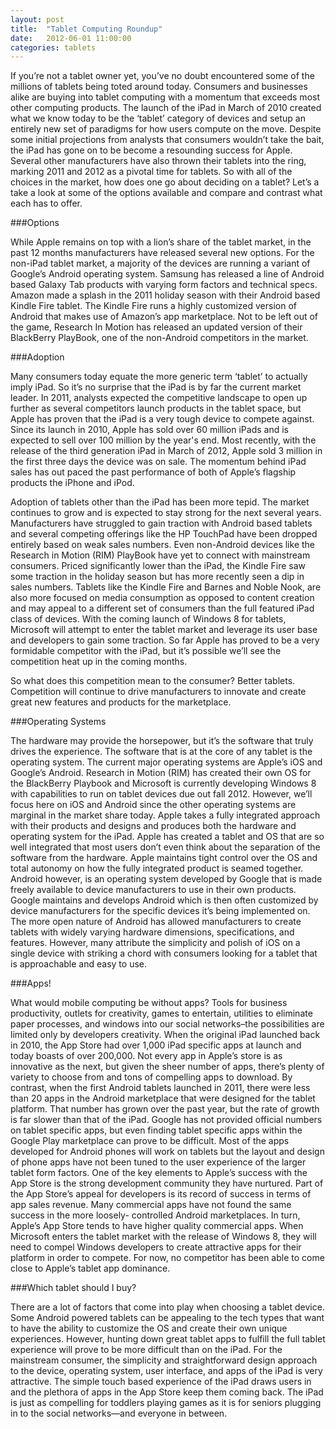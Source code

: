```yaml
---
layout: post
title:  "Tablet Computing Roundup"
date:   2012-06-01 11:00:00
categories: tablets
---
```


If you’re not a tablet owner yet, you’ve no doubt encountered some of the millions of tablets being toted around today.  Consumers and businesses alike are buying into tablet computing with a momentum that exceeds most other computing products.  The launch of the iPad in March of 2010 created what we know today to be the ‘tablet’ category of devices and setup an entirely new set of paradigms for how users compute on the move.  Despite some initial projections from analysts that consumers wouldn’t take the bait, the iPad has gone on to be become a resounding success for Apple.  Several other manufacturers have also thrown their tablets into the ring, marking 2011 and 2012 as a pivotal time for tablets.  So with all of the choices in the market, how does one go about deciding on a tablet?  Let’s a take a look at some of the options available and compare and contrast what each has to offer.

###Options

While Apple remains on top with a lion’s share of the tablet market, in the past 12 months manufacturers have released several new options.  For the non-iPad tablet market, a majority of the devices are running a variant of Google’s Android operating system.  Samsung has released a line of Android based Galaxy Tab products with varying form factors and technical specs.  Amazon made a splash in the 2011 holiday season with their Android based Kindle Fire tablet.  The Kindle Fire runs a highly customized version of Android that makes use of Amazon’s app marketplace.  Not to be left out of the game, Research In Motion has released an updated version of their BlackBerry PlayBook, one of the non-Android competitors in the market.

###Adoption

Many consumers today equate the more generic term ‘tablet’ to actually imply iPad.  So it’s no surprise that the iPad is by far the current market leader.  In 2011, analysts expected the competitive landscape to open up further as several competitors launch products in the tablet space, but Apple has proven that the iPad is a very tough device to compete against.  Since its launch in 2010, Apple has sold over 60 million iPads and is expected to sell over 100 million by the year's end.  Most recently, with the release of the third generation iPad in March of 2012, Apple sold 3 million in the first three days the device was on sale.  The momentum behind iPad sales has out paced the past performance of both of Apple’s flagship products the iPhone and iPod. 

Adoption of tablets other than the iPad has been more tepid.  The market continues to grow and is expected to stay strong for the next several years.  Manufacturers have struggled to gain traction with Android based tablets and several competing offerings like the HP TouchPad have been dropped entirely based on weak sales numbers.  Even non-Android devices like the Research in Motion (RIM) PlayBook have yet to connect with mainstream consumers. Priced significantly lower than the iPad, the Kindle Fire saw some traction in the holiday season but has more recently seen a dip in sales numbers.  Tablets like the Kindle Fire and Barnes and Noble Nook, are also more focused on media consumption as opposed to content creation and may appeal to a different set of consumers than the full featured iPad class of devices.  With the coming launch of Windows 8 for tablets, Microsoft will attempt to enter the tablet market and leverage its user base and developers to gain some traction.  So far Apple has proved to be a very formidable competitor with the iPad, but it’s possible we’ll see the competition heat up in the coming months.

So what does this competition mean to the consumer?  Better tablets.  Competition will continue to drive manufacturers to innovate and create great new features and products for the marketplace.

###Operating Systems

The hardware may provide the horsepower, but it’s the software that truly drives the experience.  The software that is at the core of any tablet is the operating system.  The current major operating systems are Apple’s iOS and Google’s Android.  Research in Motion (RIM) has created their own OS for the BlackBerry Playbook and Microsoft is currently developing Windows 8 with capabilities to run on tablet devices due out fall 2012.  However, we’ll focus here on iOS and Android since the other operating systems are marginal in the market share today.   Apple takes a fully integrated approach with their products and designs and produces both the hardware and operating system for the iPad.  Apple has created a tablet and OS that are so well integrated that most users don’t even think about the separation of the software from the hardware.  Apple maintains tight control over the OS and total autonomy on how the fully integrated product is seamed together.  Android however, is an operating system developed by Google that is made freely available to device manufacturers to use in their own products.  Google maintains and develops Android which is then often customized by device manufacturers for the specific devices it’s being implemented on.  The more open nature of Android has allowed manufacturers to create tablets with widely varying hardware dimensions, specifications, and features.  However, many attribute the simplicity and polish of iOS on a single device with striking a chord with consumers looking for a tablet that is approachable and easy to use.

###Apps!

What would mobile computing be without apps? Tools for business productivity, outlets for creativity, games to entertain, utilities to eliminate paper processes, and windows into our social networks–the possibilities are limited only by developers creativity. When the original iPad launched back in 2010, the App Store had over 1,000 iPad specific apps at launch and today boasts of over 200,000. Not every app in Apple’s store is as innovative as the next, but given the sheer number of apps, there’s plenty of variety to choose from and tons of compelling apps to download. By contrast, when the first Android tablets launched in 2011, there were less than 20 apps in the Android marketplace that were designed for the tablet platform.  That number has grown over the past year, but the rate of growth is far slower than that of the iPad.  Google has not provided official numbers on tablet specific apps, but even finding tablet specific apps within the Google Play marketplace can prove to be difficult.  Most of the apps developed for Android phones will work on tablets but the layout and design of phone apps have not been tuned to the user experience of the larger tablet form factors.  One of the key elements to Apple’s success with the App Store is the strong development community they have nurtured. Part of the App Store’s appeal for developers is its record of success in terms of app sales revenue. Many commercial apps have not found the same success in the more loosely- controlled Android marketplaces. In turn, Apple’s App Store tends to have higher quality commercial apps.  When Microsoft enters the tablet market with the release of Windows 8, they will need to compel Windows developers to create attractive apps for their platform in order to compete.  For now, no competitor has been able to come close to Apple’s tablet app dominance.

###Which tablet should I buy?

There are a lot of factors that come into play when choosing a tablet device.  Some Android powered tablets can be appealing to the tech types that want to have the ability to customize the OS and create their own unique experiences.  However, hunting down great tablet apps to fulfill the full tablet experience will prove to be more difficult than on the iPad.  For the mainstream consumer, the simplicity and straightforward design approach to the device, operating system, user interface, and apps of the iPad is very attractive.  The simple touch based experience of the iPad draws users in and the plethora of apps in the App Store keep them coming back.  The iPad is just as compelling for toddlers playing games as it is for seniors plugging in to the social networks—and everyone in between.